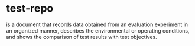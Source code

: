 # test-repo
is a document that records data obtained from an evaluation experiment in an organized manner, describes the environmental or operating conditions, and shows the comparison of test results with test objectives.
